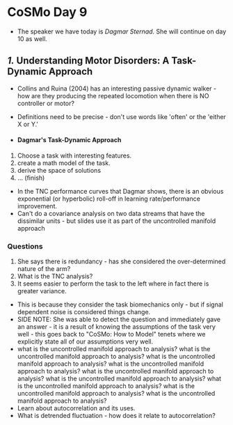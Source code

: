 # CoSMo Day 9
* The speaker we have today is *Dagmar Sternad.* She will continue on day 10 as well.

## *1.* Understanding Motor Disorders: A Task-Dynamic Approach
* Collins and Ruina (2004) has an interesting passive dynamic walker - how are they producing the repeated locomotion when there is NO controller or motor?
* Definitions need to be precise - don't use words like 'often' or the 'either X or Y.'

*   #### Dagmar's Task-Dynamic Approach
  1. Choose a task with interesting features.
  2. create a math model of the task.
  3. derive the space of solutions
  4. ... (finish)

* In the TNC performance curves that Dagmar shows, there is an obvious exponential (or hyperbolic) roll-off in learning rate/performance improvement.
* Can't do a covariance analysis on two data streams that have the dissimilar units - but slides use it as part of the uncontrolled manifold approach

### Questions
1. She says there is redundancy - has she considered the over-determined nature of the arm?
2. What is the TNC analysis?
3. It seems easier to perform the task to the left where in fact there is greater variance.
  * This is because they consider the task biomechanics only - but if signal dependent noise is considered things change.
  * SIDE NOTE: She was able to detect the question and immediately gave an answer - it is a result of knowing the assumptions of the task very well - this goes back to "CoSMo: How to Model" tenets where we explicitly state all of our assumptions very well.
* what is the uncontrolled manifold approach to analysis? what is the uncontrolled manifold approach to analysis? what is the uncontrolled manifold approach to analysis? what is the uncontrolled manifold approach to analysis? what is the uncontrolled manifold approach to analysis? what is the uncontrolled manifold approach to analysis? what is the uncontrolled manifold approach to analysis? what is the uncontrolled manifold approach to analysis? what is the uncontrolled manifold approach to analysis?
* Learn about autocorrelation and its uses.
* What is detrended fluctuation - how does it relate to autocorrelation?
